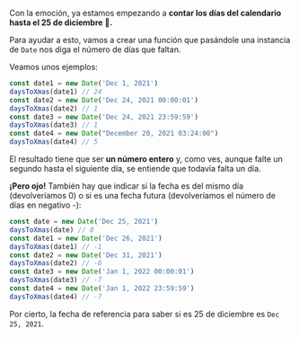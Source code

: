 Con la emoción, ya estamos empezando a **contar los días del calendario hasta el 25 de diciembre 📆.**


Para ayudar a esto, vamos a crear una función que pasándole una instancia de `Date` nos diga el número de días que faltan.


Veamos unos ejemplos:


```javascript
const date1 = new Date('Dec 1, 2021')
daysToXmas(date1) // 24
const date2 = new Date('Dec 24, 2021 00:00:01')
daysToXmas(date2) // 1
const date3 = new Date('Dec 24, 2021 23:59:59')
daysToXmas(date3) // 1
const date4 = new Date("December 20, 2021 03:24:00")
daysToXmas(date4) // 5
```


El resultado tiene que ser **un número entero** y, como ves, aunque falte un segundo hasta el siguiente día, se entiende que todavía falta un día.


**¡Pero ojo!** También hay que indicar si la fecha es del mismo día (devolveríamos 0) o si es una fecha futura (devolveríamos el número de días en negativo -):

```javascript
const date = new Date('Dec 25, 2021')
daysToXmas(date) // 0
const date1 = new Date('Dec 26, 2021')
daysToXmas(date1) // -1
const date2 = new Date('Dec 31, 2021')
daysToXmas(date2) // -6
const date3 = new Date('Jan 1, 2022 00:00:01')
daysToXmas(date3) // -7
const date4 = new Date('Jan 1, 2022 23:59:59')
daysToXmas(date4) // -7
```

Por cierto, la fecha de referencia para saber si es 25 de diciembre es `Dec 25, 2021`.